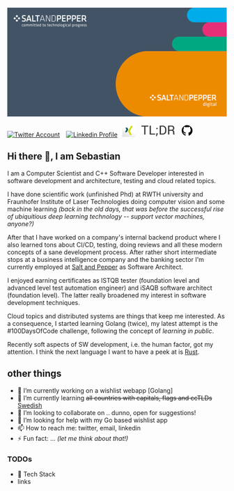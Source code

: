<a href="https://digital.salt-and-pepper.eu"><img src="https://github.com/sebkraemer/sebkraemer/raw/main/assets/Xing_Banner-1280x624-px_Digital.png" title="Salt'N'Pepper Digital" alt="Salt'N'Pepper Digital" height="250" /></a> 
<br>

<a href="https://twitter.com/seb_kraemer"><img src="https://cdn.worldvectorlogo.com/logos/twitter-6.svg" title="Twitter" alt="Twitter Account" height="30"/></a> 
&ensp; <a href="https://www.linkedin.com/in/sebkraemer/"><img src="https://cdn.worldvectorlogo.com/logos/linkedin-icon-2.svg" title="Linkedin" alt="Linkedin Profile" width="30"/></a> 
&ensp;<a href="https://www.xing.com/profile/Sebastian_Kraemer17"><img src="https://github.com/sebkraemer/sebkraemer/raw/main/assets/xing-logo.png" title="XING profile" alt="my XING profile" width="30"/></a> 
&ensp;<a href="https://sebkraemer.github.io/"><img src="https://github.com/sebkraemer/sebkraemer/raw/main/assets/tldr-blog.png" title="TLDR blog" alt="my TLDR blog" height="30"/></a> 
&ensp;<a href="https://github.com/sebkraemer"><img src="https://github.com/sebkraemer/sebkraemer/raw/main/assets/github.jpg" title="GitHub" alt="GitHub" width="30"/></a>

## Hi there 👋, I am Sebastian

I am a Computer Scientist and C++ Software Developer interested in software development and architecture, testing and cloud related topics.

I have done scientific work (unfinished Phd) at RWTH university and Fraunhofer Institute of Laser Technologies doing computer vision and some machine learning *(back in the old days, that was before the successful rise of ubiquitious deep learning technology -- support vector machines, anyone?)*

After that I have worked on a company's internal backend product where I also learned tons about CI/CD, testing, doing reviews and all these modern concepts of a sane development process.
After rather short intermediate stops at a business intelligence company and the banking sector I'm currently employed at [Salt and Pepper](https://digital.salt-and-pepper.eu/) as Software Architect.

I enjoyed earning certificates as ISTQB tester (foundation level and advanced level test automation engineer) and iSAQB software architect (foundation level). The latter really broadened my interest in software development techniques.

Cloud topics and distributed systems are things that keep me interested.
As a consequence, I started learning Golang (twice), my latest attempt is the #100DaysOfCode challenge, following the concept of *learning in public*.

Recently soft aspects of SW development, i.e. the human factor, got my attention.
I think the next language I want to have a peek at is [Rust](https://www.rust-lang.org/learn).

<!--
## 🥞 Tech Stack
 
I am most proficient with C++ but have worked professionaly with C# before.
 
<img src="https://cdn.worldvectorlogo.com/logos/c.svg" title="C++" alt="C plus plus Logo" width="65"/>&emsp;
<img src="https://cdn.worldvectorlogo.com/logos/c--4.svg" title="C#" alt="C sharp" width="65"/>&emsp;
<img src="https://cdn.worldvectorlogo.com/logos/docker.svg" title="Docker" alt="Docker Logo" width="80"/>&emsp;
<img src="https://cdn.worldvectorlogo.com/logos/nodejs-1.svg" title="Node.js" alt="Node.js Logo" width="50"/>&emsp;
<img src="https://cdn.worldvectorlogo.com/logos/grafana.svg" title="Grafana Logo" alt="Grafana Logo" width="60"/>&emsp;
<img src="https://github.com/FrancescoXX/FrancescoXX/blob/main/lr4rm1p2pcezmxqs5dqk.png" title="Next.js Logo" alt="Next.js Grafana Logo" width="150"/>&emsp;

 <br>
-->
 
## other things


- 🔭 I’m currently working on a wishlist webapp [Golang]
- 🌱 I’m currently learning ~~all countries with capitals, flags and ccTLDs~~ [Swedish](https://de.babbel.com/schwedisch-lernen)
- 👯 I’m looking to collaborate on .. dunno, open for suggestions!
- 🤔 I’m looking for help with my Go based wishlist app
- 📫 How to reach me: twitter, email, linkedin
- ⚡ Fun fact: ... *(let me think about that!)*
<!--- 💬 Ask me about C++ -->

### TODOs

- 🥞 Tech Stack
- links
